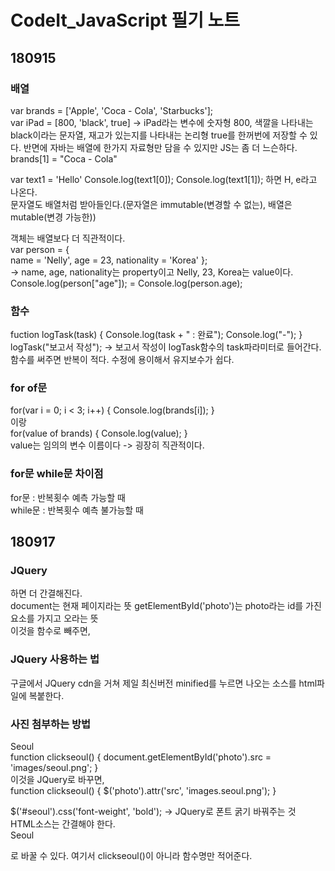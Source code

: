 # CodeIt_JavaScript 필기 노트

## 180915   
### 배열

var brands = ['Apple', 'Coca - Cola', 'Starbucks'];  
var iPad = [800, 'black', true] -> iPad라는 변수에 숫자형 800, 색깔을 나타내는 black이라는 문자열, 재고가 있는지를 나타내는 논리형 true를 한꺼번에 저장할 수 있다. 반면에 자바는 배열에 한가지 자료형만 담을 수 있지만 JS는 좀 더 느슨하다.  
brands[1] = "Coca - Cola"  

var text1 = 'Hello'
Console.log(text1[0]);
Console.log(text1[1]); 하면 H, e라고 나온다.  
문자열도 배열처럼 받아들인다.(문자열은 immutable(변경할 수 없는), 배열은 mutable(변경 가능한))  

객체는 배열보다 더 직관적이다.  
var person = {  
  name = 'Nelly',
  age = 23,
  nationality = 'Korea'
};  
-> name, age, nationality는 property이고 Nelly, 23, Korea는 value이다.  
Console.log(person["age"]); = Console.log(person.age);

### 함수

fuction logTask(task) {
  Console.log(task + " : 완료");
  Console.log("-");
}
logTask("보고서 작성"); -> 보고서 작성이 logTask함수의 task파라미터로 들어간다.  
함수를 써주면 반복이 적다. 수정에 용이해서 유지보수가 쉽다.

### for of문

for(var i = 0; i < 3; i++) {
  Console.log(brands[i]);
}  
이랑  
for(value of brands) {
  Console.log(value);
}  
value는 임의의 변수 이름이다 -> 굉장히 직관적이다.

### for문 while문 차이점

for문 : 반복횟수 예측 가능할 때  
while문 : 반복횟수 예측 불가능할 때

## 180917

### JQuery

<a onclick = "document.getElementById('photo').src = 'images/seoul.png';">하면 더 간결해진다.  
document는 현재 페이지라는 뜻 getElementById('photo')는 photo라는 id를 가진 요소를 가지고 오라는 뜻  
이것을 함수로 빼주면,  
<a onclick = "clickseoul">  
<script>  
  function clickseoul() {
    document.getElementById('photo').src = 'images/seoul.png';
  }  
</script>  
  
### JQuery 사용하는 법

구글에서 JQuery cdn을 거쳐 제일 최신버전 minified를 누르면 나오는 소스를 html파일에 복붙한다.

### 사진 첨부하는 방법

<a onclick = clickseoul();> Seoul </a>  
function clickseoul() {
  document.getElementById('photo').src = 'images/seoul.png';
}  
이것을 JQuery로 바꾸면,  
function clickseoul() {
  $('photo').attr('src', 'images.seoul.png');
}  

$('#seoul').css('font-weight', 'bold'); -> JQuery로 폰트 굵기 바꿔주는 것  
HTML소스는 간결해야 한다.  
<a> Seoul </a>  
<script>  
  $('#seoul').on('click', clickseoul);  
</script>    
로 바꿀 수 있다. 여기서 clickseoul()이 아니라 함수명만 적어준다.

